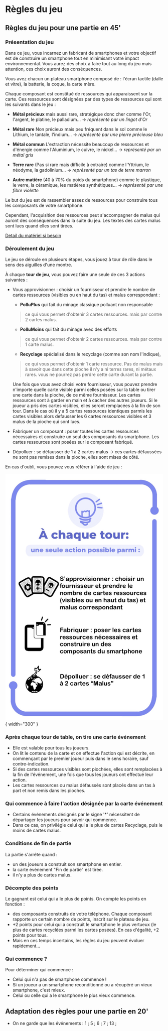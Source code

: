 # Règles du jeu

## Règles du jeu pour une partie en 45'
### Présentation du jeu
Dans ce jeu, vous incarnez un fabricant de smartphones et votre objectif
est de construire un smartphone tout en minimisant votre impact
environnemental. Vous aurez des choix à faire tout au long du jeu mais
attention, ces choix auront des conséquences.

Vous avez chacun un plateau smartphone composé de : l'écran tactile
(dalle et vitre), la batterie, la coque, la carte mère.

Chaque composant est constitué de ressources qui apparaissent sur la
carte. Ces ressources sont désignées par des types de ressources qui sont les
suivants dans le jeu :

-   **Métal précieux** mais aussi rare, stratégique donc cher comme l'Or, l'argent, le platine, le palladium...
    -> *représenté par un lingot d'Or*

-   **Métal rare** Non précieux mais peu fréquent dans le sol comme le Lithium, le tantale, l'indium...
    -> *représenté par une pierre précieuse bleu*

-   **Métal commun** L'extraction nécessite beaucoup de ressources et d'énergie comme l'Aluminium, le cuivre, le nickel...
    -> *représenté par un métal gris*

-   **Terre rare** (Pas si rare mais difficile à extraire) comme l'Yttrium, le néodyme, la gadolinium...
    -> *représenté par un tas de terre marron*

-   **Autre matière** (40 à 70% du poids du smartphone) comme le plastique, le verre, la céramique, les matières synthétiques...
    -> *représenté par une fibre violette*

Le but du jeu est de rassembler assez de ressources pour construire tous les composants de votre smartphone.

Cependant, l'acquisition des ressources peut s'accompagner de malus qui auront des conséquences dans la suite du jeu.
Les textes des cartes malus sont lues quand elles sont tirées.

[Detail du matériel si besoin](./Materiel.md)

### Déroulement du jeu

Le jeu se déroule en plusieurs étapes, vous jouez à tour de rôle dans le sens des aiguilles d'une montre.

À chaque **tour de jeu**, vous pouvez faire une seule de ces 3 actions suivantes :

- Vous approvisionner : choisir un fournisseur et prendre le nombre de cartes ressources (visibles ou en haut du tas) et malus correspondant :

    - **PolluPlus** qui fait du minage classique polluant non responsable
    > ce qui vous permet d'obtenir 3 cartes ressources.
    > mais par contre 2 cartes malus.

    - **PolluMoins** qui fait du minage avec des efforts
    > ce qui vous permet d'obtenir 2 cartes ressources.
    > mais par contre 1 carte malus.

    - **Recyclage** spécialisé dans le recyclage (comme son nom l'indique),
    > ce qui vous permet d'obtenir 1 carte ressource.
    > Pas de malus mais à savoir que dans cette pioche il n'y a ni terres rares, ni métaux
    rares.
    > vous ne pourrez pas perdre cette carte durant la partie.

    Une fois que vous avez choisi votre fournisseur, vous pouvez prendre n'importe quelle carte visible parmi celles posées sur la table ou tirer une carte dans la pioche, de ce même fournisseur. Les cartes ressources sont à garder en main et à cacher des autres joueurs. Si le joueur a pris des cartes visibles, elles seront remplacées à la fin de son tour. 
    Dans le cas où il y a 5 cartes ressources identiques parmis les cartes visibles alors defausser les 6 cartes ressources visibles et 3 malus de la pioche qui sont lues.

- Fabriquer un composant : poser toutes les cartes ressources nécessaires et construire un seul des composants du smartphone. Les cartes ressources sont posées sur le composant fabriqué.

- Dépolluer : se défausser de 1 à 2 cartes malus -> ces cartes défaussées ne sont pas remises dans la pioche, elles sont mises de côté.

En cas d'oubli, vous pouvez vous référer à l'aide de jeu :

![Recap des règles](img/AideDeJeu.jpeg){ width="300" }

### Après chaque tour de table, on tire une carte événement

- Elle est valable pour tous les joueurs.
- On lit le contenu de la carte et on effectue l'action qui est décrite, en commençant par le premier joueur puis dans le sens horaire, sauf contre-indication.
- Si des cartes ressources visibles sont piochées, elles sont remplacées à la fin de l'événement, une fois que tous les joueurs ont effectué leur action.
- Les cartes ressources ou malus défaussés sont placés dans un tas à part et non remis dans les pioches.

### Qui commence à faire l'action désignée par la carte événement
- Certains événements désignés par le signe '*' nécessitent de départager les joueurs pour savoir qui commence.
- Dans ce cas, on privilégie celui qui a le plus de cartes Recyclage, puis le moins de cartes malus.

### Conditions de fin de partie 
La partie s'arrête quand :

- un des joueurs a construit son smartphone en entier.
- la carte événement "Fin de partie" est tirée.
- il n'y a plus de cartes malus.

### Décompte des points
Le gagnant est celui qui a le plus de points. On compte les points en fonction :  

- des composants construits de votre téléphone. Chaque composant rapporte un certain nombre de points, inscrit sur le plateau de jeu.
- +2 points pour celui qui a construit le smartphone le plus vertueux (le plus de cartes recyclées parmi les cartes posées). En cas d'égalité, +2 points pour tous.
- Mais en ces temps incertains, les règles du jeu peuvent évoluer rapidement...

### Qui commence ?

Pour déterminer qui commence :

- Celui qui n'a pas de smartphone commence !
- Si un joueur a un smartphone reconditionné ou a récupéré un vieux smartphone, c'est mieux.
- Celui ou celle qui a le smartphone le plus vieux commence.

## Adaptation des règles pour une partie en 20'                                      
- On ne garde que les événements : 1 ; 5 ; 6 ; 7 ; 13 ;